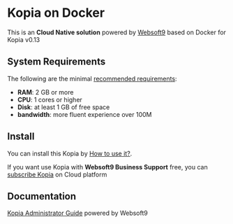 # Kopia on Docker  

This is an **Cloud Native solution** powered by [Websoft9](https://www.websoft9.com) based on Docker for Kopia v0.13

## System Requirements

The following are the minimal [recommended requirements](http://kafka.apache.org/quickstart):

* **RAM**: 2 GB or more
* **CPU**: 1 cores or higher
* **Disk**: at least 1 GB of free space
* **bandwidth**: more fluent experience over 100M  

## Install

You can install this Kopia by [How to use it?](https://github.com/Websoft9/docker-library#how-to-use-it).   

If you want use Kopia with **Websoft9 Business Support** free, you can [subscribe Kopia](https://www.websoft9.com/apps) on Cloud platform

## Documentation

[Kopia Administrator Guide](https://support.websoft9.com/docs/kopia) powered by Websoft9
